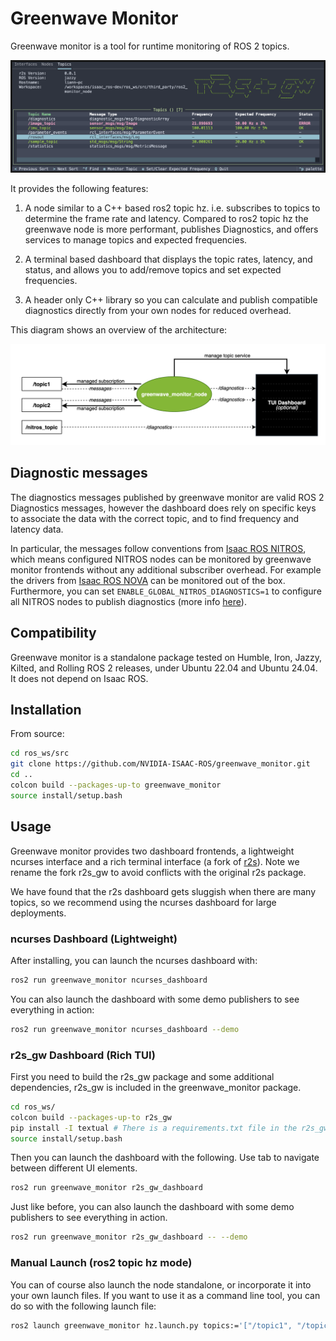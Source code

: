 # Greenwave Monitor
Greenwave monitor is a tool for runtime monitoring of ROS 2 topics.

![Greenwave Monitor](docs/images/greenwave_r2s_dashboard.png)

It provides the following features:

1. A node similar to a C++ based ros2 topic hz. i.e. subscribes to topics to determine the frame rate and latency. Compared to ros2 topic hz the greenwave node is more performant, publishes Diagnostics, and offers services to manage topics and expected frequencies.

2. A terminal based dashboard that displays the topic rates, latency, and status, and allows you to add/remove topics and set expected frequencies.

3. A header only C++ library so you can calculate and publish compatible diagnostics directly from your own nodes for reduced overhead.

This diagram shows an overview of the architecture:

![architecture](docs/images/greenwave_diagram.png)

## Diagnostic messages

The diagnostics messages published by greenwave monitor are valid ROS 2 Diagnostics messages, however the dashboard does rely on specific keys to associate the data with the correct topic, and to find frequency and latency data.

In particular, the messages follow conventions from [Isaac ROS NITROS](https://github.com/NVIDIA-ISAAC-ROS/isaac_ros_nitros), which means configured NITROS nodes can be monitored by greenwave monitor frontends without any additional subscriber overhead. For example the drivers from [Isaac ROS NOVA](https://github.com/NVIDIA-ISAAC-ROS/isaac_ros_nova) can be monitored out of the box. Furthermore, you can set `ENABLE_GLOBAL_NITROS_DIAGNOSTICS=1` to configure all NITROS nodes to publish diagnostics (more info [here](https://nvidia-isaac-ros.github.io/repositories_and_packages/isaac_ros_nitros/isaac_ros_nitros/index.html)).

## Compatibility

Greenwave monitor is a standalone package tested on Humble, Iron, Jazzy, Kilted, and Rolling ROS 2 releases, under Ubuntu 22.04 and Ubuntu 24.04. It does not depend on Isaac ROS.

## Installation

From source:
```bash
cd ros_ws/src
git clone https://github.com/NVIDIA-ISAAC-ROS/greenwave_monitor.git
cd ..
colcon build --packages-up-to greenwave_monitor
source install/setup.bash
```

## Usage

Greenwave monitor provides two dashboard frontends, a lightweight ncurses interface and a rich terminal interface (a fork of [r2s](https://github.com/mjcarroll/r2s)). Note we rename the fork r2s_gw to avoid conflicts with the original r2s package.

We have found that the r2s dashboard gets sluggish when there are many topics, so we recommend using the ncurses dashboard for large deployments.

### ncurses Dashboard (Lightweight)

After installing, you can launch the ncurses dashboard with:

```bash
ros2 run greenwave_monitor ncurses_dashboard
```

You can also launch the dashboard with some demo publishers to see everything in action:

```bash
ros2 run greenwave_monitor ncurses_dashboard --demo
```

### r2s_gw Dashboard (Rich TUI)

First you need to build the r2s_gw package and some additional dependencies, r2s_gw is included in the greenwave_monitor package.

```bash
cd ros_ws/
colcon build --packages-up-to r2s_gw
pip install -I textual # There is a requirements.txt file in the r2s_gw package, but in case you installed from debian and that's not handy ...
source install/setup.bash
```

Then you can launch the dashboard with the following. Use tab to navigate between different UI elements.

```bash
ros2 run greenwave_monitor r2s_gw_dashboard
```

Just like before, you can also launch the dashboard with some demo publishers to see everything in action.

```bash
ros2 run greenwave_monitor r2s_gw_dashboard -- --demo
```

### Manual Launch (ros2 topic hz mode)

You can of course also launch the node standalone, or incorporate it into your own launch files.
If you want to use it as a command line tool, you can do so with the following launch file:

```bash
ros2 launch greenwave_monitor hz.launch.py topics:='["/topic1", "/topic2"]'
```